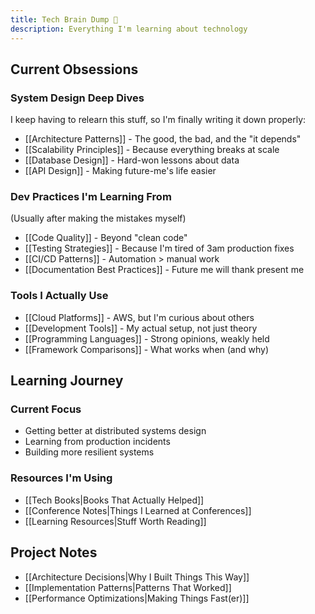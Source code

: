 ```yaml
---
title: Tech Brain Dump 🤖
description: Everything I'm learning about technology
---
```


## Current Obsessions

### System Design Deep Dives

I keep having to relearn this stuff, so I'm finally writing it down properly:

- [[Architecture Patterns]] - The good, the bad, and the "it depends"
- [[Scalability Principles]] - Because everything breaks at scale
- [[Database Design]] - Hard-won lessons about data
- [[API Design]] - Making future-me's life easier

### Dev Practices I'm Learning From

(Usually after making the mistakes myself)

- [[Code Quality]] - Beyond "clean code"
- [[Testing Strategies]] - Because I'm tired of 3am production fixes
- [[CI/CD Patterns]] - Automation > manual work
- [[Documentation Best Practices]] - Future me will thank present me

### Tools I Actually Use

- [[Cloud Platforms]] - AWS, but I'm curious about others
- [[Development Tools]] - My actual setup, not just theory
- [[Programming Languages]] - Strong opinions, weakly held
- [[Framework Comparisons]] - What works when (and why)

## Learning Journey

### Current Focus

- Getting better at distributed systems design
- Learning from production incidents
- Building more resilient systems

### Resources I'm Using

- [[Tech Books|Books That Actually Helped]]
- [[Conference Notes|Things I Learned at Conferences]]
- [[Learning Resources|Stuff Worth Reading]]

## Project Notes

- [[Architecture Decisions|Why I Built Things This Way]]
- [[Implementation Patterns|Patterns That Worked]]
- [[Performance Optimizations|Making Things Fast(er)]]

